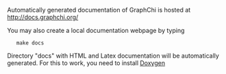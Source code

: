 Automatically generated documentation of GraphChi is hosted at http://docs.graphchi.org/

You may also create a local documentation webpage by typing
```
   make docs
```

Directory "docs" with HTML and Latex documentation will be automatically generated. For this to work, you need to install [Doxygen](http://www.doxygen.org)